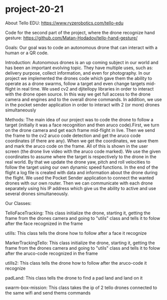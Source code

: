 # project-20-21

About Tello EDU: https://www.ryzerobotics.com/tello-edu

Code for the second part of the project, where the drone recognize hand gesture: https://github.com/Matan-Hodadov/tello-hand-gesture/

Goals: 
Our goal was to code an autonomous drone that can interact with a human or a QR code.

Introduction:
Autonomous drones is an up coming subject in our world and has been an important evolving topic. They have multiple uses, such as: delivery purpose, collect information, and even for photography.
In our project we implemented the drones code which gave them the ability to operate as a drone swarms, follow a target and even change targets mid-flight in real time.
We used cv2 and djitellopy libraries in order to interact with the drone open source. In this way we get full access to the drone camera and engines and to the overall drone commands. In addition, we use in the pocket sender application in order to interact with 2 (or more) drones simultaneously
 
Methods:
The main idea of our project was to code the drone to follow a target  (initially it was a face recognition and then aruco code).First, we turn on the drone camera and get each frame mid-flight in live. Then we send the frame to the cv2 aruco code detection and get the aruco code coordinates (if there are any).  When we get the coordinates, we save them and mark the aruco code on the frame. All of this is shown in the user screen (the drone live video with the aruco code marked).
We use the given coordinates to assume where the target is respectively to the drone in the real world. By that we update the drone yaw, pitch and roll velocities to follow the target using our own dynamic speed functions. In the end of the flight a log file is created with data and information about the drone during the flight.
We used the Pocket Sender application to connect the wanted drones with our own router. Then we can communicate with each drone separately using his IP address which give us the ability to active and use several drones simultaneously.
 
Our Classes:

 TelloFaceTracking:
 This class initialize the drone, starting it, getting the frame from the drones camera and going to "utils" class and tells it to folow after the face recognized in the frame
 
 utills:
 This class tells the drone how to follow after a face it recognize
 
 MarkerTrackingTello:
 This class initialize the drone, starting it, getting the frame from the drones camera and going to "utils" class and tells it to folow after the aruco-code recognized in the frame
 
 utills2:
 This class tells the drone how to follow after the aruco-code it recognize
 
 padLand:
 This class tells the drone to find a pad land and land on it
 
 swarm-box-mission:
 This class takes the ip of 2 tello drones connected to the same wifi and send thems commands
 
